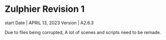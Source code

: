 # Zulphier Revision 1

start Date | APRIL 13, 2023
Version | A2.6.3

Due to files being corrupted, A lot of scenes and scripts need to be remade.
